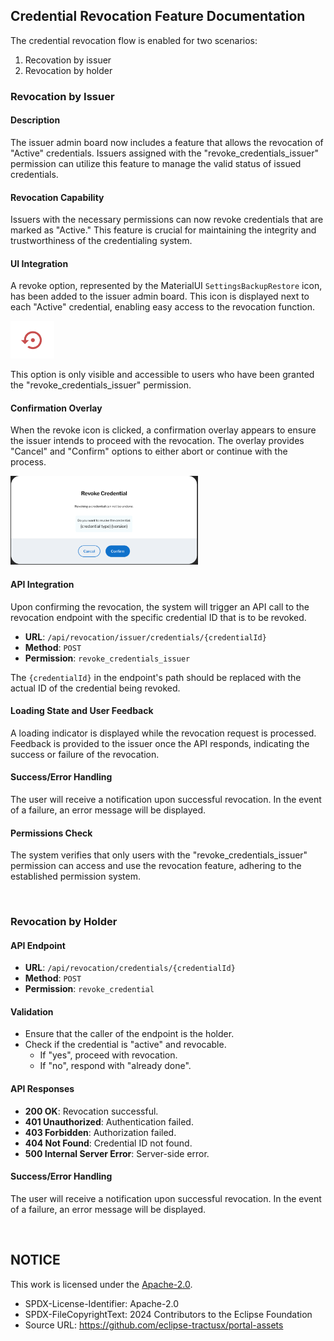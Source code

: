 ## Credential Revocation Feature Documentation

The credential revocation flow is enabled for two scenarios:

1. Recovation by issuer
2. Revocation by holder

### Revocation by Issuer

#### Description

The issuer admin board now includes a feature that allows the revocation of "Active" credentials. Issuers assigned with the "revoke_credentials_issuer" permission can utilize this feature to manage the valid status of issued credentials.

#### Revocation Capability

Issuers with the necessary permissions can now revoke credentials that are marked as "Active." This feature is crucial for maintaining the integrity and trustworthiness of the credentialing system.

#### UI Integration

A revoke option, represented by the MaterialUI `SettingsBackupRestore` icon, has been added to the issuer admin board. This icon is displayed next to each "Active" credential, enabling easy access to the revocation function.

<img width="70" alt="image" src="https://raw.githubusercontent.com/eclipse-tractusx/portal-assets/main/docs/static/credential-revocation-icon.png">

This option is only visible and accessible to users who have been granted the "revoke_credentials_issuer" permission.

#### Confirmation Overlay

When the revoke icon is clicked, a confirmation overlay appears to ensure the issuer intends to proceed with the revocation. The overlay provides "Cancel" and "Confirm" options to either abort or continue with the process.

<img width="300" alt="image" src="https://raw.githubusercontent.com/eclipse-tractusx/portal-assets/main/docs/static/credential-revocation-overlay.png">

#### API Integration

Upon confirming the revocation, the system will trigger an API call to the revocation endpoint with the specific credential ID that is to be revoked.

- **URL**: `/api/revocation/issuer/credentials/{credentialId}`
- **Method**: `POST`
- **Permission**: `revoke_credentials_issuer`

The `{credentialId}` in the endpoint's path should be replaced with the actual ID of the credential being revoked.

#### Loading State and User Feedback

A loading indicator is displayed while the revocation request is processed. Feedback is provided to the issuer once the API responds, indicating the success or failure of the revocation.

#### Success/Error Handling

The user will receive a notification upon successful revocation. In the event of a failure, an error message will be displayed.

#### Permissions Check

The system verifies that only users with the "revoke_credentials_issuer" permission can access and use the revocation feature, adhering to the established permission system.

<br>

### Revocation by Holder

#### API Endpoint

- **URL**: `/api/revocation/credentials/{credentialId}`
- **Method**: `POST`
- **Permission**: `revoke_credential`

#### Validation

- Ensure that the caller of the endpoint is the holder.
- Check if the credential is "active" and revocable.
  - If "yes", proceed with revocation.
  - If "no", respond with "already done".

#### API Responses

- **200 OK**: Revocation successful.
- **401 Unauthorized**: Authentication failed.
- **403 Forbidden**: Authorization failed.
- **404 Not Found**: Credential ID not found.
- **500 Internal Server Error**: Server-side error.

#### Success/Error Handling

The user will receive a notification upon successful revocation. In the event of a failure, an error message will be displayed.

<br>

## NOTICE

This work is licensed under the [Apache-2.0](https://www.apache.org/licenses/LICENSE-2.0).

- SPDX-License-Identifier: Apache-2.0
- SPDX-FileCopyrightText: 2024 Contributors to the Eclipse Foundation
- Source URL: https://github.com/eclipse-tractusx/portal-assets
